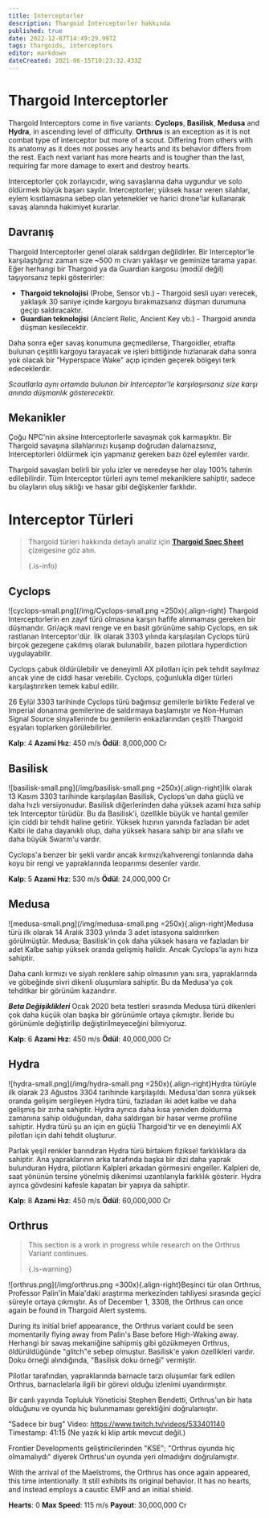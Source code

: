```yaml
---
title: Interceptorler
description: Thargoid Interceptorler hakkında
published: true
date: 2022-12-07T14:49:29.997Z
tags: thargoids, interceptors
editor: markdown
dateCreated: 2021-06-15T10:23:32.433Z
---
```


# Thargoid Interceptorler
Thargoid Interceptors come in five variants: **Cyclops**, **Basilisk**, **Medusa** and **Hydra**, in ascending level of difficulty. **Orthrus** is an exception as it is not combat type of interceptor but more of a scout. Differing from others with its anatomy as it does not posses any hearts and  its behavior differs from the rest. Each next variant has more hearts and is tougher than the last, requiring far more damage to exert and destroy hearts.

Interceptorler çok zorlayıcıdır, wing savaşlarına daha uygundur ve solo öldürmek büyük başarı sayılır. Interceptorler; yüksek hasar veren silahlar, eylem kısıtlamasına sebep olan yetenekler ve harici drone'lar kullanarak savaş alanında hakimiyet kurarlar.

## Davranış
Thargoid Interceptorler genel olarak saldırgan değildirler. Bir Interceptor'le karşılaştığınız zaman size ~500 m civarı yaklaşır ve geminize tarama yapar. Eğer herhangi bir Thargoid ya da Guardian kargosu (modül değil) taşıyorsanız tepki gösterirler:

- **Thargoid teknolojisi** (Probe, Sensor vb.) - Thargoid sesli uyarı verecek, yaklaşık 30 saniye içinde kargoyu bırakmazsanız düşman durumuna geçip saldıracaktır.
- **Guardian teknolojisi** (Ancient Relic, Ancient Key vb.) - Thargoid anında düşman kesilecektir.

Daha sonra eğer savaş konumuna geçmedilerse, Thargoidler, etrafta bulunan çeşitlli kargoyu tarayacak ve işleri bittiğinde hızlanarak daha sonra yok olacak bir "Hyperspace Wake" açıp içinden geçerek bölgeyi terk edeceklerdir.

*Scoutlarla aynı ortamda bulunan bir Interceptor'le karşılaşırsanız size karşı anında düşmanlık gösterecektir.*

## Mekanikler
Çoğu NPC'nin aksine Interceptorlerle savaşmak çok karmaşıktır. Bir Thargoid savaşına silahlarınızı kuşanıp doğrudan dalamazsınız, Interceptorleri öldürmek için yapmanız gereken bazı özel eylemler vardır.

Thargoid savaşları belirli bir yolu izler ve neredeyse her olay 100% tahmin edilebilirdir. Tüm Interceptor türleri aynı temel mekaniklere sahiptir, sadece bu olayların oluş sıklığı ve hasar gibi değişkenler farklıdır.

# Interceptor Türleri
> Thargoid türleri hakkında detaylı analiz için [**Thargoid Spec Sheet**](/en/thargoid-specs) çizelgesine göz atın. 
> 
> {.is-info}

## **Cyclops**
!\[cyclops-small.png\](/img/Cyclops-small.png =250x){.align-right} Thargoid Interceptorlerin en zayıf türü olmasına karşın hafife alınmaması gereken bir düşmandır. Gri/açık mavi renge ve en basit görünüme sahip Cyclops, en sık rastlanan Interceptor'dür. İlk olarak 3303 yılında karşılaşılan Cyclops türü birçok gezegene çakılmış olarak bulunabilir, bazen pilotlara hyperdiction uygulayabilir.

Cyclops çabuk öldürülebilir ve deneyimli AX pilotları için pek tehdit sayılmaz ancak yine de ciddi hasar verebilir. Cyclops, çoğunlukla diğer türleri karşılaştırırken temek kabul edilir.

26 Eylül 3303 tarihinde Cyclops türü bağımsız gemilerle birlikte Federal ve Imperial donanma gemilerine de saldırmaya başlamıştır ve Non-Human Signal Source sinyallerinde bu gemilerin enkazlarından çeşitli Thargoid eşyaları toplarken görülebilirler.

**Kalp**: 4 **Azami Hız**: 450 m/s **Ödül**: 8,000,000 Cr

## **Basilisk**
!\[basilisk-small.png\](/img/basilisk-small.png =250x){.align-right}İlk olarak 13 Kasım 3303 tarihinde karşılaşılan Basilisk, Cyclops'un daha güçlü ve daha hızlı versiyonudur. Basilisk diğerlerinden daha yüksek azami hıza sahip tek Interceptor türüdür. Bu da Basilisk'i, özellikle büyük ve hantal gemiler için ciddi bir tehdit haline getirir. Yüksek hızının yanında fazladan bir adet Kalbi ile daha dayanıklı olup, daha yüksek hasara sahip bir ana silahı ve daha büyük Swarm'u vardır.

Cyclops'a benzer bir şekli vardır ancak kırmızı/kahverengi tonlarında daha koyu bir rengi ve yapraklarında leoparımsı desenler vardır.

**Kalp**: 5 **Azami Hız**: 530 m/s **Ödül**: 24,000,000 Cr

## **Medusa**
!\[medusa-small.png\](/img/medusa-small.png =250x){.align-right}Medusa türü ilk olarak 14 Aralık 3303 yılında 3 adet istasyona saldırırken görülmüştür. Medusa; Basilisk'in çok daha yüksek hasara ve fazladan bir adet Kalbe sahip yüksek oranda gelişmiş halidir. Ancak Cyclops'la aynı hıza sahiptir.

Daha canlı kırmızı ve siyah renklere sahip olmasının yanı sıra, yapraklarında ve göbeğinde sivri dikenli oluşumlara sahiptir. Bu da Medusa'ya çok tehditkar bir görünüm kazandırır.

__*Beta Değişiklikleri*__ Ocak 2020 beta testleri sırasında Medusa türü dikenleri çok daha küçük olan başka bir görünümle ortaya çıkmıştır. İleride bu görünümle değiştirilip değiştirilmeyeceğini bilmiyoruz.

**Kalp**: 6 **Azami Hız**: 450 m/s **Ödül**: 40,000,000 Cr

## **Hydra**
!\[hydra-small.png\](/img/hydra-small.png =250x){.align-right}Hydra türüyle ilk olarak 23 Ağustos 3304 tarihinde karşılaşıldı. Medusa'dan sonra yüksek oranda gelişim sergileyen Hydra türü, fazladan iki adet kalbe ve daha gelişmiş bir zırha sahiptir. Hydra ayrıca daha kısa yeniden doldurma zamanına sahip olduğundan, daha saldırgan bir hasar verme profiline sahiptir. Hydra türü şu an için en güçlü Thargoid'tir ve en deneyimli AX pilotları için dahi tehdit oluşturur.

Parlak yeşil renkler barındıran Hydra türü birtakım fiziksel farklılıklara da sahiptir. Ana yapraklarının arka tarafında başka bir dizi daha yaprak bulunduran Hydra, pilotların Kalpleri arkadan görmesini engeller. Kalpleri de, saat yönünün tersine yönelmiş dikenimsi uzantılarıyla farklılık gösterir. Hydra ayrıca gövdesini kafesle kapatan bir yapıya da sahiptir.

**Kalp**: 8 **Azami Hız**: 450 m/s **Ödül**: 60,000,000 Cr

## **Orthrus**

> This section is a work in progress while research on the Orthrus Variant continues. 
> 
> {.is-warning}

!\[orthrus.png\](/img/orthrus.png =300x){.align-right}Beşinci tür olan Orthrus, Professor Palin'in Maia'daki araştırma merkezinden tahliyesi sırasında geçici süreyle ortaya çıkmıştır. As of December 1, 3308, the Orthrus can once again be found in Thargoid Alert systems.

During its initial brief appearance, the Orthrus variant could be seen momentarily flying away from Palin's Base before High-Waking away. Herhangi bir savaş mekaniğine sahipmiş gibi gözükmeyen Orthrus, öldürüldüğünde "glitch"e sebep olmuştur. Basilisk'e yakın özellikleri vardır. Doku örneği alındığında, "Basilisk doku örneği" vermiştir.

Pilotlar tarafından, yapraklarında barnacle tarzı oluşumlar fark edilen Orthrus, barnaclelarla ilgili bir görevi olduğu izlenimi uyandırmıştır.

Bir canlı yayında Topluluk Yöneticisi Stephen Bendetti, Orthrus'un bir hata olduğunu ve oyunda hiç bulunmaması gerektiğini doğrulamıştır.

"Sadece bir bug" Video: https://www.twitch.tv/videos/533401140 Timestamp: 41:15 (Ne yazık ki klip artık mevcut değil.)

Frontier Developments geliştiricilerinden "KSE"; "Orthrus oyunda hiç olmamalıydı" diyerek Orthrus'un oyunda yeri olmadığını doğrulamıştır.

With the arrival of the Maelstroms, the Orthrus has once again appeared, this time intentionally. It still exhibits its original behavior. It has no hearts, and instead employs a caustic EMP and an initial shield.

**Hearts**: 0 **Max Speed**: 115 m/s **Payout**: 30,000,000 Cr

